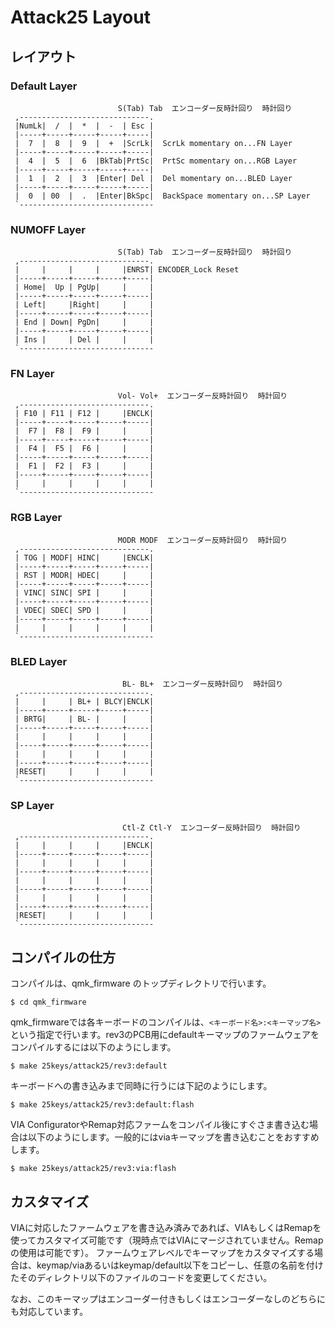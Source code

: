 ﻿# Attack25 Layout
## レイアウト

### Default Layer

```
                        S(Tab) Tab  エンコーダー反時計回り  時計回り
 ,-----------------------------.             
 |NumLk|  /  |  *  |  -  | Esc |             
 |-----+-----+-----+-----+-----|
 |  7  |  8  |  9  |  +  |ScrLk|  ScrLk momentary on...FN Layer
 |-----+-----+-----+-----+-----|
 |  4  |  5  |  6  |BkTab|PrtSc|  PrtSc momentary on...RGB Layer
 |-----+-----+-----+-----+-----|
 |  1  |  2  |  3  |Enter| Del |  Del momentary on...BLED Layer
 |-----+-----+-----+-----+-----|
 |  0  | 00  |  .  |Enter|BkSpc|  BackSpace momentary on...SP Layer
 `------------------------------
 ``` 

### NUMOFF Layer

```
                        S(Tab) Tab  エンコーダー反時計回り  時計回り
 ,-----------------------------.             
 |     |     |     |     |ENRST| ENCODER_Lock Reset            
 |-----+-----+-----+-----+-----|
 | Home|  Up | PgUp|     |     |
 |-----+-----+-----+-----+-----|
 | Left|     |Right|     |     |
 |-----+-----+-----+-----+-----|
 | End | Down| PgDn|     |     |
 |-----+-----+-----+-----+-----|
 | Ins |     | Del |     |     |
 `------------------------------
```
 
 ### FN Layer

```
                        Vol- Vol+  エンコーダー反時計回り  時計回り
 ,-----------------------------.             
 | F10 | F11 | F12 |     |ENCLK|             
 |-----+-----+-----+-----+-----|
 |  F7 |  F8 |  F9 |     |     |
 |-----+-----+-----+-----+-----|
 |  F4 |  F5 |  F6 |     |     |
 |-----+-----+-----+-----+-----|
 |  F1 |  F2 |  F3 |     |     |
 |-----+-----+-----+-----+-----|
 |     |     |     |     |     |
 `------------------------------
```
 
### RGB Layer

```
                        MODR MODF  エンコーダー反時計回り  時計回り
 ,-----------------------------.             
 | TOG | MODF| HINC|     |ENCLK|             
 |-----+-----+-----+-----+-----|
 | RST | MODR| HDEC|     |     |
 |-----+-----+-----+-----+-----|
 | VINC| SINC| SPI |     |     |
 |-----+-----+-----+-----+-----|
 | VDEC| SDEC| SPD |     |     |
 |-----+-----+-----+-----+-----|
 |     |     |     |     |     |
 `------------------------------
```

### BLED Layer

```
                         BL- BL+  エンコーダー反時計回り  時計回り
 ,-----------------------------.             
 |     |     | BL+ | BLCY|ENCLK|             
 |-----+-----+-----+-----+-----|
 | BRTG|     | BL- |     |     |
 |-----+-----+-----+-----+-----|
 |     |     |     |     |     |
 |-----+-----+-----+-----+-----|
 |     |     |     |     |     |
 |-----+-----+-----+-----+-----|
 |RESET|     |     |     |     |
 `------------------------------
```

### SP Layer

```
                         Ctl-Z Ctl-Y  エンコーダー反時計回り  時計回り
 ,-----------------------------.             
 |     |     |     |     |ENCLK|             
 |-----+-----+-----+-----+-----|
 |     |     |     |     |     |
 |-----+-----+-----+-----+-----|
 |     |     |     |     |     |
 |-----+-----+-----+-----+-----|
 |     |     |     |     |     |
 |-----+-----+-----+-----+-----|
 |RESET|     |     |     |     |
 `------------------------------
```


## コンパイルの仕方

コンパイルは、qmk_firmware のトップディレクトリで行います。

```
$ cd qmk_firmware
```
qmk_firmwareでは各キーボードのコンパイルは、`<キーボード名>:<キーマップ名>`という指定で行います。rev3のPCB用にdefaultキーマップのファームウェアをコンパイルするには以下のようにします。

```
$ make 25keys/attack25/rev3:default
```

キーボードへの書き込みまで同時に行うには下記のようにします。

```
$ make 25keys/attack25/rev3:default:flash
```

VIA ConfiguratorやRemap対応ファームをコンパイル後にすぐさま書き込む場合は以下のようにします。一般的にはviaキーマップを書き込むことをおすすめします。

```
$ make 25keys/attack25/rev3:via:flash
```

## カスタマイズ

VIAに対応したファームウェアを書き込み済みであれば、VIAもしくはRemapを使ってカスタマイズ可能です（現時点ではVIAにマージされていません。Remapの使用は可能です）。
ファームウェアレベルでキーマップをカスタマイズする場合は、keymap/viaあるいはkeymap/default以下をコピーし、任意の名前を付けたそのディレクトリ以下のファイルのコードを変更してください。

なお、このキーマップはエンコーダー付きもしくはエンコーダーなしのどちらにも対応しています。